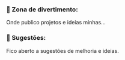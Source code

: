 
### 👻 Zona de divertimento:
Onde publico projetos e ideias minhas...


### 💬 Sugestões:

Fico aberto a sugestões de melhoria e ideias.

